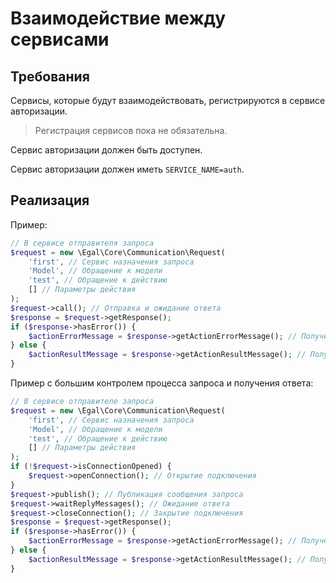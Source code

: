 # Взаимодействие между сервисами

## Требования

Сервисы, которые будут взаимодействовать, регистрируются в сервисе
авторизации.

> Регистрация сервисов пока не обязательна.
<!-- Так нужна или нет регистрация для сервисов? -->

Сервис авторизации должен быть доступен.

Сервис авторизации должен иметь `SERVICE_NAME=auth`.

## Реализация

Пример:

```php
// В сервисе отправителя запроса
$request = new \Egal\Core\Communication\Request(
    'first', // Сервис назначения запроса
    'Model', // Обращение к модели
    'test', // Обращение к действию
    [] // Параметры действия
);
$request->call(); // Отправка и ожидание ответа
$response = $request->getResponse();
if ($response->hasError()) {
    $actionErrorMessage = $response->getActionErrorMessage(); // Получение сообщения ошибки
} else {
    $actionResultMessage = $response->getActionResultMessage(); // Получение сообщения результата выполнения действия
}
```

Пример с большим контролем процесса запроса и получения ответа:

```php
// В сервисе отправителе запроса
$request = new \Egal\Core\Communication\Request(
    'first', // Сервис назначения запроса
    'Model', // Обращение к модели
    'test', // Обращение к действию
    [] // Параметры действия
);
if (!$request->isConnectionOpened) {
    $request->openConnection(); // Открытие подключения
}
$request->publish(); // Публикация сообщения запроса
$request->waitReplyMessages(); // Ожидание ответа
$request->closeConnection(); // Закрытие подключения
$response = $request->getResponse();
if ($response->hasError()) {
    $actionErrorMessage = $response->getActionErrorMessage(); // Получение сообщения ошибки
} else {
    $actionResultMessage = $response->getActionResultMessage(); // Получение сообщения результата выполнения действия
}
```

